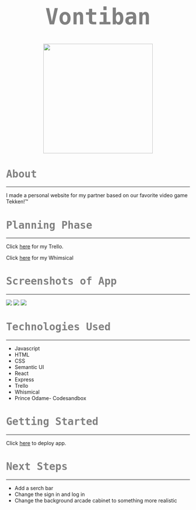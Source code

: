 # <center><span style="font-size: 60px; font-family:OCR A Std, monospace; color: grey; ">Vontiban </span></center>
# <center><img src="https://i.imgur.com/a5Q6ruR.png"  width="300" height="300"></center>

# <span style="font-family:OCR A Std, monospace; color: grey">About</span>
---
I made a personal website for my partner based on our favorite video game Tekken!&trade;
# <span style="font-family:OCR A Std, monospace; color:grey">Planning Phase</span>
---
Click [here](https://trello.com/b/65iv2n5g/vontiban/) for my Trello.

Click [here](https://whimsical.com/kevins-website-AFk6obFkAuQQJQBDU5TnNu) for my Whimsical
# <span style="font-family:OCR A Std, monospace; color:grey">Screenshots of App</span>
---
![](https://i.imgur.com/wE5shjn.png)
![](https://i.imgur.com/kNWU4qm.png)
![](https://i.imgur.com/YYj1JyZ.png)
# <span style="font-family:OCR A Std, monospace; color:grey">Technologies Used</span>
---
* Javascript
* HTML
* CSS
* Semantic UI
* React
* Express
* Trello
* Whismical
* Prince Odame- Codesandbox

# <span style="font-family:OCR A Std, monospace; color:grey">Getting Started</span>
---
Click [here](https://kraniak.herokuapp.com/about/) to deploy app.


# <span style="font-family:OCR A Std, monospace; color:grey">Next Steps</span>
---
* Add a serch bar
* Change the sign in and log in
* Change the background arcade cabinet to something more realistic